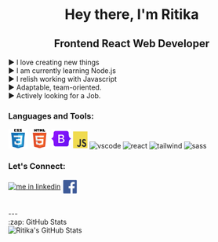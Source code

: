 <h1 align="center">Hey there, I'm Ritika </h1>

<h2 align="center"> Frontend React Web Developer </h2>

▶️ I love creating new things <br>
▶️ I am currently learning Node.js <br>
▶️ I relish working with Javascript <br>
▶️ Adaptable, team-oriented. <br>
▶️ Actively looking for a Job. <br>

### Languages and Tools:

<p><img src="https://raw.githubusercontent.com/devicons/devicon/master/icons/css3/css3-original-wordmark.svg" alt="css3" width="40" height="40"/>
<img src="https://raw.githubusercontent.com/devicons/devicon/master/icons/html5/html5-original-wordmark.svg" alt="html5" width="40" height="40"/>
<img src="https://github.com/devicons/devicon/blob/v2.15.1/icons/bootstrap/bootstrap-original.svg" alt="bootstrap" width="40" height="40"/>
<img src="https://raw.githubusercontent.com/devicons/devicon/master/icons/javascript/javascript-original.svg" alt="javascript" width="30" height="35"/>
<img src="https://cdn.jsdelivr.net/gh/devicons/devicon/icons/vscode/vscode-original.svg" alt="vscode" width="35" height="35"/>
<img src="https://cdn.jsdelivr.net/gh/devicons/devicon/icons/react/react-original.svg" alt="react" width="35" height="35"/>
<img src="https://cdn.jsdelivr.net/gh/devicons/devicon/icons/tailwindcss/tailwindcss-plain.svg" alt="tailwind" width="35" height="35" />        
<img src="https://cdn.jsdelivr.net/gh/devicons/devicon/icons/sass/sass-original.svg" alt="sass" width="35" height="35"/>
</p>

### Let's Connect: 
<p><a href="https://www.linkedin.com/in/ritika96/" target="_blank"><img align="center" src="https://cdn.jsdelivr.net/gh/devicons/devicon/icons/linkedin/linkedin-original.svg" alt="me in linkedin" height="auto" width="30"/></a>
<a href="https://www.facebook.com/rc1dgp" target="_blank"><img align="center" src="https://github.com/devicons/devicon/blob/v2.15.1/icons/facebook/facebook-original.svg" alt="facebook profile" height="auto" width="30"/></a>

</p>

<br />
---
<summary>:zap: GitHub Stats</summary>

  <img align="left" alt="Ritika's GitHub Stats" src="https://github-readme-stats.vercel.app/api?username=rc1dgp&show_icons=true&hide_border=false&title_color=01D1AE&icon_color=fbb20e&bg_color=09131B&text_color=ffffff&border_color=0c1a25" />

</details>
